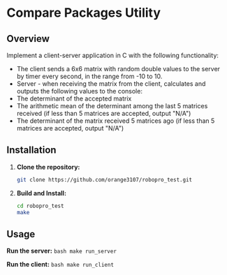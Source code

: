 # Compare Packages Utility

## Overview

Implement a client-server application in C with the following functionality:
- The client sends a 6x6 matrix with random double values to the server by timer every second, in the range from -10 to 10.
- Server - when receiving the matrix from the client, calculates and outputs the following values to the console:
 - The determinant of the accepted matrix
 - The arithmetic mean of the determinant among the last 5 matrices received (if less than 5 matrices are accepted, output "N/A")
- The determinant of the matrix received 5 matrices ago (if less than 5 matrices are accepted, output "N/A")


## Installation

1. **Clone the repository:**

   ```bash
   git clone https://github.com/orange3107/robopro_test.git

2. **Build and Install:**

   ```bash
   cd robopro_test
   make


## Usage

   **Run the server:**
      ```bash
      make run_server
      ```

   **Run the client:**
      ```bash
      make run_client
      ```
    
